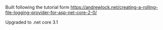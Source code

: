 Built following the tutorial form https://andrewlock.net/creating-a-rolling-file-logging-provider-for-asp-net-core-2-0/

Upgraded to .net core 3.1
